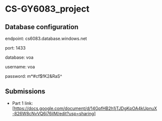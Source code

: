# CS-GY6083_project

## Database configuration
endpoint: cs6083.database.windows.net

port: 1433

database: voa

username: voa

password: m*#cf$fK2&RaS^

## Submissions
- Part 1 link:
[https://docs.google.com/document/d/14GpfHB2h1jTJDgKpOA4kUpnuX-826W8cNvVQ6i76ilM/edit?usp=sharing]
